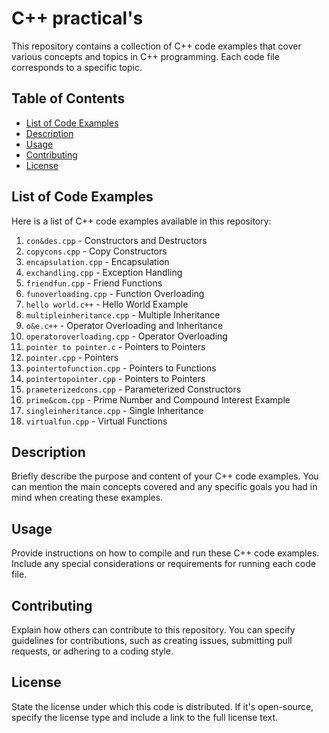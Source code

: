 # C++ practical's

This repository contains a collection of C++ code examples that cover various concepts and topics in C++ programming. Each code file corresponds to a specific topic.

## Table of Contents

- [List of Code Examples](#list-of-code-examples)
- [Description](#description)
- [Usage](#usage)
- [Contributing](#contributing)
- [License](#license)

## List of Code Examples

Here is a list of C++ code examples available in this repository:

1. `con&des.cpp` - Constructors and Destructors
2. `copycons.cpp` - Copy Constructors
3. `encapsulation.cpp` - Encapsulation
4. `exchandling.cpp` - Exception Handling
5. `friendfun.cpp` - Friend Functions
6. `funoverloading.cpp` - Function Overloading
7. `hello world.c++` - Hello World Example
8. `multipleinheritance.cpp` - Multiple Inheritance
9. `o&e.c++` - Operator Overloading and Inheritance
10. `operatoroverloading.cpp` - Operator Overloading
11. `pointer to pointer.c` - Pointers to Pointers
12. `pointer.cpp` - Pointers
13. `pointertofunction.cpp` - Pointers to Functions
14. `pointertopointer.cpp` - Pointers to Pointers
15. `prameterizedcons.cpp` - Parameterized Constructors
16. `prime&com.cpp` - Prime Number and Compound Interest Example
17. `singleinheritance.cpp` - Single Inheritance
18. `virtualfun.cpp` - Virtual Functions

## Description

Briefly describe the purpose and content of your C++ code examples. You can mention the main concepts covered and any specific goals you had in mind when creating these examples.

## Usage

Provide instructions on how to compile and run these C++ code examples. Include any special considerations or requirements for running each code file.

## Contributing

Explain how others can contribute to this repository. You can specify guidelines for contributions, such as creating issues, submitting pull requests, or adhering to a coding style.

## License

State the license under which this code is distributed. If it's open-source, specify the license type and include a link to the full license text.
